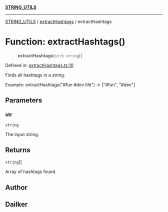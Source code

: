 [**STRING_UTILS**](../../README.md)

***

[STRING_UTILS](../../README.md) / [extractHashtags](../README.md) / extractHashtags

# Function: extractHashtags()

> **extractHashtags**(`str`): `string`[]

Defined in: [extractHashtags.ts:10](https://github.com/dailker/everyutil/blob/9768d00ced16ec8f4705df34c2fe47f2b1b47121/src/string/extractHashtags.ts#L10)

Finds all hashtags in a string.

Example: extractHashtags("#fun #dev life") → ["#fun", "#dev"]

## Parameters

### str

`string`

The input string.

## Returns

`string`[]

Array of hashtags found.

## Author

## Dailker
